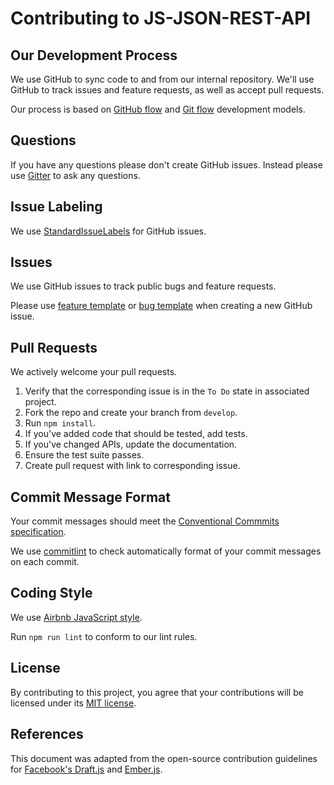 # Contributing to JS-JSON-REST-API

## Our Development Process
We use GitHub to sync code to and from our internal repository. We'll use GitHub
to track issues and feature requests, as well as accept pull requests.

Our process is based on [GitHub flow](https://guides.github.com/introduction/flow/index.html) and [Git flow](https://nvie.com/posts/a-successful-git-branching-model/) development models.

## Questions
If you have any questions please don't create GitHub issues. Instead please use [Gitter](https://gitter.im/______) to ask any questions.

## Issue Labeling
We use [StandardIssueLabels](https://github.com/wagenet/StandardIssueLabels) for GitHub issues. 

## Issues
We use GitHub issues to track public bugs and feature requests.

Please use [feature template](https://github.com/Werkax/school-ivs/blob/develop/.github/ISSUE_TEMPLATE/feature_request.md) or [bug template](https://github.com/Werkax/school-ivs/blob/develop/.github/ISSUE_TEMPLATE/bug_report.md) when creating a new GitHub issue.

## Pull Requests
We actively welcome your pull requests.

1. Verify that the corresponding issue is in the `To Do` state in associated project.
2. Fork the repo and create your branch from `develop`.
3. Run `npm install`.
4. If you've added code that should be tested, add tests.
5. If you've changed APIs, update the documentation.
6. Ensure the test suite passes.
7. Create pull request with link to corresponding issue.

## Commit Message Format
Your commit messages should meet the [Conventional Commmits specification](https://www.conventionalcommits.org).

We use [commitlint](https://github.com/conventional-changelog/commitlint#what-is-commitlint) to check automatically format of your commit messages on each commit. 

<a name="coding-style"></a>
## Coding Style  
We use [Airbnb JavaScript style](https://github.com/airbnb/javascript/).

Run `npm run lint` to conform to our lint rules.

## License
By contributing to this project, you agree that your contributions will be licensed
under its [MIT license](https://github.com/ehaberev/issue-tracker-demo/blob/master/LICENSE.md).

## References
This document was adapted from the open-source contribution guidelines for [Facebook's Draft.js](https://github.com/facebook/draft-js/blob/a9316a723f9e918afde44dea68b5f9f39b7d9b00/CONTRIBUTING.md) and [Ember.js](https://github.com/emberjs/ember.js/blob/master/CONTRIBUTING.md).
